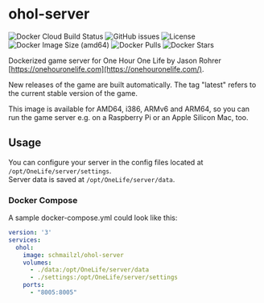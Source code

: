 # ohol-server

![Docker Cloud Build Status](https://img.shields.io/docker/cloud/build/schmailzl/ohol-server)
![GitHub issues](https://img.shields.io/github/issues-raw/m-schmailzl/ohol-server)
![License](https://img.shields.io/github/license/m-schmailzl/ohol-server)
![Docker Image Size (amd64)](https://img.shields.io/docker/image-size/schmailzl/ohol-server)
![Docker Pulls](https://img.shields.io/docker/pulls/schmailzl/ohol-server)
![Docker Stars](https://img.shields.io/docker/stars/schmailzl/ohol-server)

Dockerized game server for One Hour One Life by Jason Rohrer [https://onehouronelife.com](https://onehouronelife.com/).

New releases of the game are built automatically. The tag "latest" refers to the current stable version of the game.

This image is available for AMD64, i386, ARMv6 and ARM64, so you can run the game server e.g. on a Raspberry Pi or an Apple Silicon Mac, too.

## Usage

You can configure your server in the config files located at `/opt/OneLife/server/settings`.\
Server data is saved at `/opt/OneLife/server/data`.

### Docker Compose

A sample docker-compose.yml could look like this:

```yaml
version: '3'
services:
  ohol:
    image: schmailzl/ohol-server
    volumes:
      - ./data:/opt/OneLife/server/data
      - ./settings:/opt/OneLife/server/settings
    ports:
      - "8005:8005"
```
